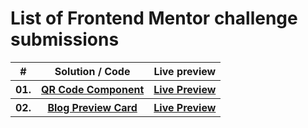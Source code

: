 # List of Frontend Mentor challenge submissions

<table>
    <tr>
        <th>#</th>
        <th>Solution / Code</th>
        <th>Live preview</th>
    </tr>
    <tr>
        <th>01. </th>
        <th><a href="https://github.com/Cristal32/frontend-mentor-challenges/tree/main/qr-code-component">QR Code Component</a></th>
        <th><a href="https://cristal32.github.io/frontend-mentor-challenges/qr-code-component/" target="_blank">Live Preview</a></th>
    </tr>
    <tr>
        <th>02. </th>
        <th><a href="https://github.com/Cristal32/frontend-mentor-challenges/tree/main/blog-preview-card">Blog Preview Card</a></th>
        <th><a href="https://cristal32.github.io/frontend-mentor-challenges/blog-preview-card/" target="_blank">Live Preview</a></th>
    </tr>
</table>